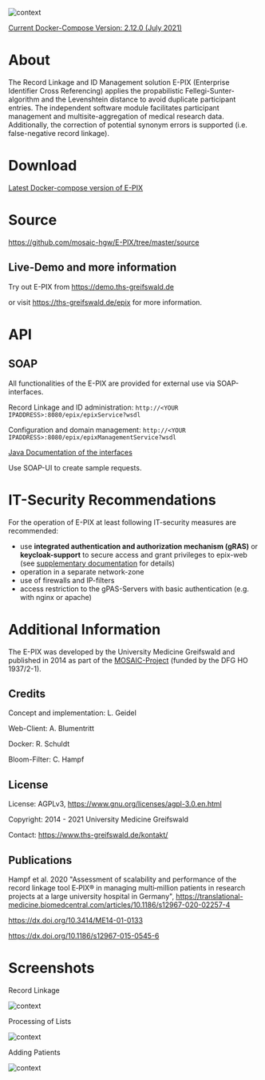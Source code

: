 
![context](https://user-images.githubusercontent.com/12081369/49164561-a4481500-f32f-11e8-9f0d-fa7a730f4b9d.png)

[Current Docker-Compose Version: 2.12.0 (July 2021)](https://www.ths-greifswald.de/e-pix/#_download "")

# About #
The Record Linkage and ID Management solution E-PIX (Enterprise Identifier Cross Referencing) applies the propabilistic Fellegi-Sunter-algorithm and the Levenshtein distance to avoid duplicate participant entries. The independent software module facilitates participant management and multisite-aggregation of medical research data. Additionally, the correction of potential synonym errors is supported (i.e. false-negative record linkage).

# Download #

[Latest Docker-compose version of E-PIX](https://www.ths-greifswald.de/e-pix/#_download "")

# Source #

https://github.com/mosaic-hgw/E-PIX/tree/master/source

## Live-Demo and more information ##

Try out E-PIX from https://demo.ths-greifswald.de 

or visit https://ths-greifswald.de/epix for more information.

# API

## SOAP
All functionalities of the E-PIX are provided for external use via SOAP-interfaces. 

Record Linkage and ID administration: ``http://<YOUR IPADDRESS>:8080/epix/epixService?wsdl``

Configuration and domain management: ``http://<YOUR IPADDRESS>:8080/epix/epixManagementService?wsdl``

[Java Documentation of the interfaces](https://www.ths-greifswald.de/spezifikationen/soap/epix)

Use SOAP-UI to create sample requests.

# IT-Security Recommendations #

For the operation of E-PIX at least following IT-security measures are recommended:
* use **integrated authentication and authorization mechanism (gRAS)** or **keycloak-support** to secure access and grant privileges to epix-web (see [supplementary documentation](https://www.ths-greifswald.de/ttp-tools/keycloak) for details)
* operation in a separate network-zone
* use of firewalls and IP-filters
* access restriction to the gPAS-Servers with basic authentication (e.g. with nginx or apache)

# Additional Information #

The E-PIX was developed by the University Medicine Greifswald  and published in 2014 as part of the [MOSAIC-Project](https://ths-greifswald.de/mosaic "")  (funded by the DFG HO 1937/2-1).

## Credits ##
Concept and implementation: L. Geidel

Web-Client: A. Blumentritt

Docker: R. Schuldt

Bloom-Filter: C. Hampf

## License ##
License: AGPLv3, https://www.gnu.org/licenses/agpl-3.0.en.html

Copyright: 2014 - 2021 University Medicine Greifswald

Contact: https://www.ths-greifswald.de/kontakt/

## Publications ##

Hampf et al. 2020 "Assessment of scalability and performance of the record linkage tool E‑PIX® in managing multi‑million patients in research projects at a large university hospital in Germany", https://translational-medicine.biomedcentral.com/articles/10.1186/s12967-020-02257-4

https://dx.doi.org/10.3414/ME14-01-0133

https://dx.doi.org/10.1186/s12967-015-0545-6

# Screenshots #

Record Linkage

![context](https://raw.githubusercontent.com/mosaic-hgw/E-PIX/master/docker/standard/screenshots/E-PIX-Screenshot-Dublettenaufl%C3%B6sung.png)

Processing of Lists

![context](https://raw.githubusercontent.com/mosaic-hgw/E-PIX/master/docker/standard/screenshots/E-PIX-Screenshot-Listenverarbeitung.png)

Adding Patients

![context](https://raw.githubusercontent.com/mosaic-hgw/E-PIX/master/docker/standard/screenshots/E-PIX-Screenshot-Personen-erfassen.png)
